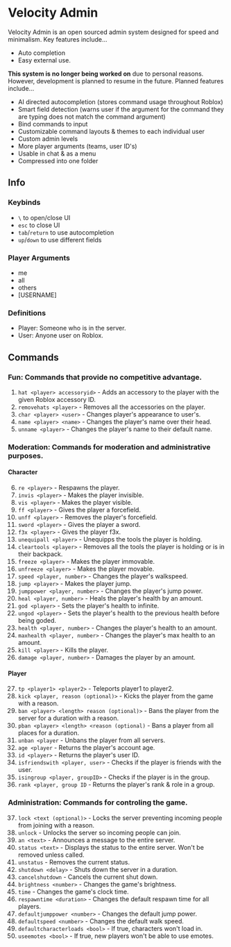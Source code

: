 # Velocity Admin

Velocity Admin is an open sourced admin system designed for speed and minimalism. Key features include... 
- Auto completion 
- Easy external use. 
  
**This system is no longer being worked on** due to personal reasons. However, development is planned to resume in the future. Planned features include... 
- AI directed autocompletion (stores command usage throughout Roblox)
- Smart field detection (warns user if the argument for the command they are typing does not match the command argument)
- Bind commands to input
- Customizable command layouts & themes to each individual user
- Custom admin levels
- More player arguments (teams, user ID's)
- Usable in chat & as a menu
- Compressed into one folder

## Info

### Keybinds
- `\` to open/close UI
- `esc` to close UI
- `tab`/`return` to use autocompletion
- `up`/`down` to use different fields

### Player Arguments
- me
- all
- others
- [USERNAME]

### Definitions
- Player: Someone who is in the server.
- User: Anyone user on Roblox.

## Commands

### Fun: Commands that provide no competitive advantage.

1. `hat <player> accessoryid>` - Adds an accessory to the player with the given Roblox accessory ID.
2. `removehats <player>` - Removes all the accessories on the player.
3. `char <player> <user>` - Changes player's appearance to user's.
4. `name <player> <name>` - Changes the player's name over their head.
5. `unname <player>` - Changes the player's name to their default name.

### Moderation: Commands for moderation and administrative purposes.

#### Character

6. `re <player>` - Respawns the player.
7. `invis <player>` - Makes the player invisible.
8. `vis <player>` - Makes the player visible.
9. `ff <player>` - Gives the player a forcefield.
10. `unff <player>` - Removes the player's forcefield.
11. `sword <player>` - Gives the player a sword.
12. `f3x <player>` - Gives the player f3x.
13. `unequipall <player>` - Unequipps the tools the player is holding.
14. `cleartools <player>` - Removes all the tools the player is holding or is in their backpack.
15. `freeze <player>` - Makes the player immovable.
16. `unfreeze <player>` - Makes the player movable.
17. `speed <player, number>` - Changes the player's walkspeed.
18. `jump <player>` - Makes the player jump.
19. `jumppower <player, number>` - Changes the player's jump power.
20. `heal <player, number>` - Heals the player's health by an amount.
21. `god <player>` - Sets the player's health to infinite.
22. `ungod <player>` - Sets the player's health to the previous health before being goded.
23. `health <player, number>` - Changes the player's health to an amount.
24. `maxhealth <player, number>` - Changes the player's max health to an amount.
25. `kill <player>` - Kills the player.
26. `damage <player, number>` - Damages the player by an amount.

#### Player

27. `tp <player1> <player2>` - Teleports player1 to player2.
28. `kick <player, reason (optional)>` - Kicks the player from the game with a reason.
29. `ban <player> <length> reason (optional)>` - Bans the player from the server for a duration with a reason.
30. `pban <player> <length> <reason (optional)` - Bans a player from all places for a duration.
31. `unban <player` - Unbans the player from all servers.
32. `age <player` - Returns the player's account age.
33. `id <player>` - Returns the player's user ID.
34. `isfriendswith <player, user>` - Checks if the player is friends with the user.
35. `isingroup <player, groupID>` - Checks if the player is in the group.
36. `rank <player, group ID` - Returns the player's rank & role in a group.

### Administration: Commands for controling the game.

37. `lock <text (optional)>` - Locks the server preventing incoming people from joining with a reason.
38. `unlock` - Unlocks the server so incoming people can join.
39. `an <text>` - Announces a message to the entire server.
40. `status <text>` - Displays the status to the entire server. Won't be removed unless called.
41. `unstatus` - Removes the current status.
42. `shutdown <delay>` - Shuts down the server in a duration.
43. `cancelshutdown` - Cancels the current shut down.
44. `brightness <number>` - Changes the game's brightness.
45. `time` - Changes the game's clock time.
46. `respawntime <duration>` - Changes the default respawn time for all players.
47. `defaultjumppower <number>` - Changes the default jump power.
48. `defaultspeed <number>` - Changes the default walk speed.
49. `defaultcharacterloads <bool>` - If true, characters won't load in.
50. `useemotes <bool>` - If true, new players won't be able to use emotes.